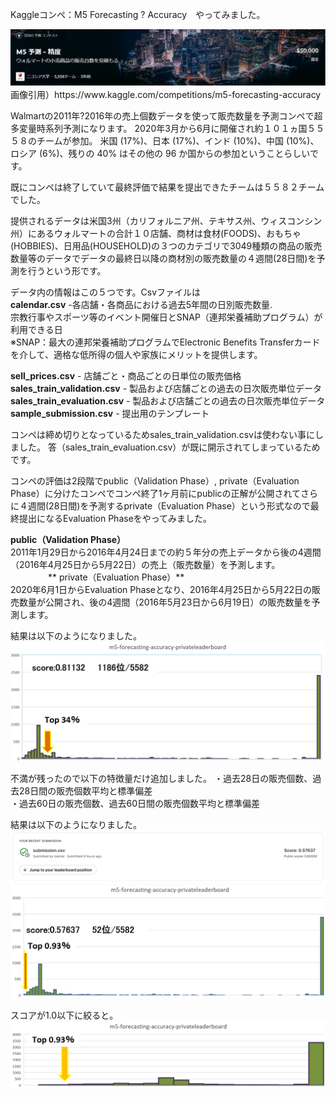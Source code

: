 Kaggleコンペ：M5 Forecasting ? Accuracy　やってみました。

<img src="./images/image1.png"/>  
画像引用）https://www.kaggle.com/competitions/m5-forecasting-accuracy

Walmartの2011年?2016年の売上個数データを使って販売数量を予測コンペで超多変量時系列予測になります。
2020年3月から6月に開催され約１０１ヵ国５５５８のチームが参加。
米国 (17%)、日本 (17%)、インド (10%)、中国 (10%)、ロシア (6%)、残りの 40% はその他の 96 か国からの参加ということらしいです。

既にコンペは終了していて最終評価で結果を提出できたチームは５５８２チームでした。

提供されるデータは米国3州（カリフォルニア州、テキサス州、ウィスコンシン州）にあるウォルマートの合計１０店舗、商材は食材(FOODS)、おもちゃ(HOBBIES)、日用品(HOUSEHOLD)の３つのカテゴリで3049種類の商品の販売数量等のデータでデータの最終日以降の商材別の販売数量の４週間(28日間)を予測を行うという形です。

データ内の情報はこの５つです。Csvファイルは  
**calendar.csv** -各店舗・各商品における過去5年間の日別販売数量.  
宗教行事やスポーツ等のイベント開催日とSNAP（連邦栄養補助プログラム）が利用できる日  
※SNAP：最大の連邦栄養補助プログラムでElectronic Benefits Transferカードを介して、適格な低所得の個人や家族にメリットを提供します。

**sell_prices.csv** - 店舗ごと・商品ごとの日単位の販売価格  
**sales_train_validation.csv** - 製品および店舗ごとの過去の日次販売単位データ  
**sales_train_evaluation.csv** - 製品および店舗ごとの過去の日次販売単位データ  
**sample_submission.csv** - 提出用のテンプレート  

コンペは締め切りとなっているためsales_train_validation.csvは使わない事にしました。
答（sales_train_evaluation.csv）が既に開示されてしまっているためです。


コンペの評価は2段階でpublic（Validation Phase）, private（Evaluation Phase）に分けたコンペでコンペ終了1ヶ月前にpublicの正解が公開されてさらに４週間(28日間)を予測するprivate（Evaluation Phase）という形式なので最終提出になるEvaluation Phaseをやってみました。

**public（Validation Phase）**  
2011年1月29日から2016年4月24日までの約５年分の売上データから後の4週間（2016年4月25日から5月22日）の売上（販売数量）を予測します。
　　　　
** private（Evaluation Phase）**  
2020年6月1日からEvaluation Phaseとなり、2016年4月25日から5月22日の販売数量が公開され、後の4週間（2016年5月23日から6月19日）の販売数量を予測します。

結果は以下のようになりました。  
<img src="./images/image2.png"/>  


不満が残ったので以下の特徴量だけ追加しました。
・過去28日の販売個数、過去28日間の販売個数平均と標準偏差  
・過去60日の販売個数、過去60日間の販売個数平均と標準偏差  

結果は以下のようになりました。
<img src="./images/image3.png"/>  
<img src="./images/image4.png"/>  

スコアが1.0以下に絞ると。
<img src="./images/image5.png"/>  
 
